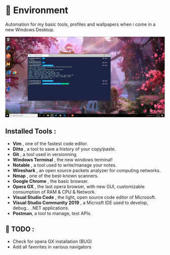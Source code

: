 # :rocket: Environment

Automation for my basic tools, profiles and wallpapers when i come in a new Windows Desktop.

![Screenshot](https://github.com/Alexandre-Delaunay/Environment/blob/main/DesktopScreenshoot.PNG)

## Installed Tools :

* __Vim__ , one of the fastest code editor.
* __Ditto__ , a tool to save a history of your copy/paste.
* __Git__ , a tool used in versionning.
* __Windows Terminal__ , the new windows terminal!
* __Notable__ , a tool used to write/manage your notes.
* __Wireshark__ , an open source packets analyzer for computing networks.
* __Nmap__ , one of the best-known scanners.
* __Google Chrome__ , the basic browser.
* __Opera GX__ , the last opera browser, with new GUI, customizable consumption of RAM & CPU & Network.
* __Visual Studio Code__ , the light, open source code editor of Microsoft.
* __Visual Studio Community 2019__ , a Microsft IDE used to develop, debug... .NET applications.
* __Postman__, a tool to manage, test APIs.

## :hammer: TODO :

* Check for opera GX installation (BUG)
* Add all favorites in various navigators
